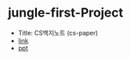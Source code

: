 # jungle-first-Project
- Title: CS백지노트 (cs-paper)
- [link](https://3.34.125.28/)
- [ppt](https://www.canva.com/design/DAGnN4h2hO4/2GRW8JJTP-DC9TA79orW7g/edit?utm_content=DAGnN4h2hO4&utm_campaign=designshare&utm_medium=link2&utm_source=sharebutton)
